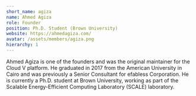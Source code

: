 ```yaml
---
short_name: agiza
name: Ahmed Agiza
role: Founder
position: Ph.D. Student (Brown University)
website: https://ahmedagiza.com/
avatar: /assets/members/agiza.png
hierarchy: 1
---
```

Ahmed Agiza is one of the founders and was the original maintainer for the Cloud V platform. He graduated in 2017 from the American University in Cairo and was previously a Senior Consultant for efabless Corporation. He is currently a Ph.D. student at Brown University, working as part of the Scalable Energy-Efficient Computing Laboratory (SCALE) laboratory.